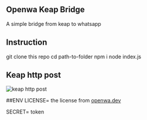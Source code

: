 ## Openwa Keap Bridge

A simple bridge from keap to whatsapp

## Instruction
git clone this repo
cd path-to-folder
npm i
node index.js

## Keap http post
![keap http post](https://i.imgur.com/E2MsRzb.png)

##ENV
LICENSE= the license from [openwa.dev](https://gumroad.com/a/835409011)

SECRET= token 